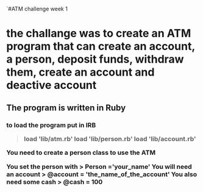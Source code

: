`#ATM challenge week 1 <h1>

the challange was to create an ATM  program that can create an account, a person, deposit funds, withdraw them, create an account and deactive account <h2>

The program is written in Ruby <h3>

to load the program put in IRB
> load 'lib/atm.rb'
> load 'lib/person.rb'
> load 'lib/account.rb'

You need to create a person class to use the ATM 

You set the person with > Person ='your_name'
You will need an account > @account = 'the_name_of_the_account'
You also need some cash > @cash = 100


